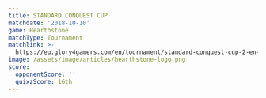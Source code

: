 ```yaml
---
title: STANDARD CONQUEST CUP
matchdate: '2018-10-10'
game: Hearthstone
matchType: Tournament
matchlink: >-
  https://eu.glory4gamers.com/en/tournament/standard-conquest-cup-2-en-98505/infos
image: /assets/image/articles/hearthstone-logo.png
score:
  opponentScore: ''
  quixzScore: 16th
---
```



